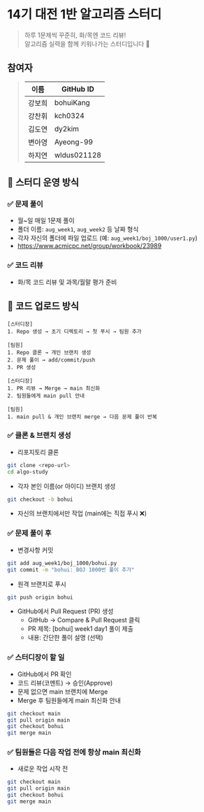 # 14기 대전 1반 알고리즘 스터디

> 하루 1문제씩 꾸준히, 화/목엔 코드 리뷰!  
> 알고리즘 실력을 함께 키워나가는 스터디입니다 💪

## 참여자

> | 이름 | GitHub ID |
> | --- | --- |
> | 강보희 | bohuiKang |
> | 강찬휘 | kch0324 |
> | 김도연 | dy2kim |
> | 변아영 | Ayeong-99 |
> | 하지연 | wldus021128 |


## 📅 스터디 운영 방식

### ✅ 문제 풀이
- 월~일 매일 1문제 풀이
- 폴더 이름: `aug_week1`, `aug_week2` 등 날짜 형식
- 각자 자신의 폴더에 파일 업로드 (예: `aug_week1/boj_1000/user1.py`)
- https://www.acmicpc.net/group/workbook/23989

### ✅ 코드 리뷰
- 화/목 코드 리뷰 및 과목/월말 평가 준비

## 💾 코드 업로드 방식

```
[스터디장]
1. Repo 생성 → 초기 디렉토리 → 첫 푸시 → 팀원 추가

[팀원]
1. Repo 클론 → 개인 브랜치 생성
2. 문제 풀이 → add/commit/push
3. PR 생성

[스터디장]
1. PR 리뷰 → Merge → main 최신화
2. 팀원들에게 main pull 안내

[팀원]
1. main pull & 개인 브랜치 merge → 다음 문제 풀이 반복
```

### ✅ 클론 & 브랜치 생성
- 리포지토리 클론
```bash
git clone <repo-url>
cd algo-study
```
- 각자 본인 이름(or 아이디) 브랜치 생성
```bash
git checkout -b bohui
```
- 자신의 브랜치에서만 작업 (main에는 직접 푸시 ❌)

### ✅ 문제 풀이 후
- 변경사항 커밋
```bash
git add aug_week1/boj_1000/bohui.py
git commit -m "bohui: BOJ 1000번 풀이 추가"
```
- 원격 브랜치로 푸시
```bash
git push origin bohui
```
- GitHub에서 Pull Request (PR) 생성
  - GitHub → Compare & Pull Request 클릭
  - PR 제목: [bohui] week1 day1 풀이 제출
  - 내용: 간단한 풀이 설명 (선택)

### ✅ 스터디장이 할 일
- GitHub에서 PR 확인
- 코드 리뷰(코멘트) → 승인(Approve)
- 문제 없으면 main 브랜치에 Merge
- Merge 후 팀원들에게 main 최신화 안내
```bash
git checkout main
git pull origin main
git checkout bohui
git merge main
```

### ✅ 팀원들은 다음 작업 전에 항상 main 최신화
- 새로운 작업 시작 전
```bash
git checkout main
git pull origin main
git checkout bohui
git merge main
```
